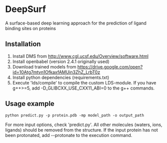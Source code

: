 # DeepSurf
A surface-based deep learning approach for the prediction of ligand binding sites on proteins

Installation
---------------

1) Install DMS from http://www.cgl.ucsf.edu/Overview/software.html
2) Install openbabel (version 2.4.1 originally used)
3) Download trained models from https://drive.google.com/open?id=10Atg7mtvn1OfkaxfAMUin3ZhZ_LrbT0z
4) Install python dependencies (requirements.txt)
5) Execute 'lds/compile' to compile the custom LDS-module. If you have g++>=5, add -D_GLIBCXX_USE_CXX11_ABI=0 to the g++ commands.


Usage example
---------------

```
python predict.py -p protein.pdb -mp model_path -o output_path
```

For more input options, check 'predict.py'.
All other molecules (waters, ions, ligands) should be removed from the structure.
If the input protein has not been protonated, add --protonate to the execution command.
